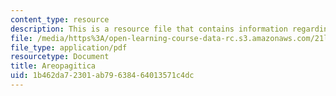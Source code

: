 ```yaml
---
content_type: resource
description: This is a resource file that contains information regarding areopagitica.
file: /media/https%3A/open-learning-course-data-rc.s3.amazonaws.com/21l-705-major-authors-john-milton-spring-2008/1b462da72301ab79638464013571c4dc_MIT21L_705S08_aropgtica.pdf
file_type: application/pdf
resourcetype: Document
title: Areopagitica
uid: 1b462da7-2301-ab79-6384-64013571c4dc
---
```

